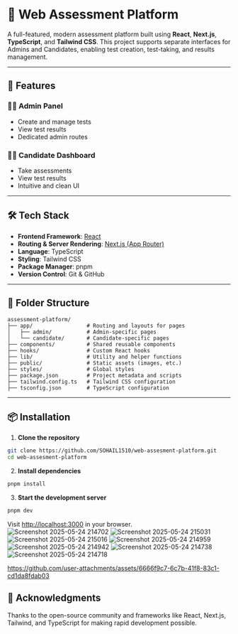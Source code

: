 
# 🧠 Web Assessment Platform

A full-featured, modern assessment platform built using **React**, **Next.js**, **TypeScript**, and **Tailwind CSS**. This project supports separate interfaces for Admins and Candidates, enabling test creation, test-taking, and results management.

---

## 🚀 Features

### 👨‍💼 Admin Panel
- Create and manage tests
- View test results
- Dedicated admin routes

### 🧑‍🎓 Candidate Dashboard
- Take assessments
- View test results
- Intuitive and clean UI

---

## 🛠 Tech Stack

- **Frontend Framework**: [React](https://reactjs.org/)
- **Routing & Server Rendering**: [Next.js (App Router)](https://nextjs.org/docs/app)
- **Language**: TypeScript
- **Styling**: Tailwind CSS
- **Package Manager**: pnpm
- **Version Control**: Git & GitHub

---

## 📁 Folder Structure

```
assessment-platform/
├── app/                 # Routing and layouts for pages
│   ├── admin/           # Admin-specific pages
│   └── candidate/       # Candidate-specific pages
├── components/          # Shared reusable components
├── hooks/               # Custom React hooks
├── lib/                 # Utility and helper functions
├── public/              # Static assets (images, etc.)
├── styles/              # Global styles
├── package.json         # Project metadata and scripts
├── tailwind.config.ts   # Tailwind CSS configuration
├── tsconfig.json        # TypeScript configuration
```

---

## 📦 Installation

1. **Clone the repository**
```bash
git clone https://github.com/SOHAIL1510/web-assesment-platform.git
cd web-assesment-platform
```

2. **Install dependencies**
```bash
pnpm install
```

3. **Start the development server**
```bash
pnpm dev
```

Visit [http://localhost:3000](http://localhost:3000) in your browser.
![Screenshot 2025-05-24 214702](https://github.com/user-attachments/assets/63e8ba75-2620-40d1-b5df-1c5306d24e2f)
![Screenshot 2025-05-24 215031](https://github.com/user-attachments/assets/96c5817d-9e5a-43e7-8ac5-47dbbfc41aea)
![Screenshot 2025-05-24 215016](https://github.com/user-attachments/assets/9c4f1649-e20e-41bf-acbf-0016423a51b2)
![Screenshot 2025-05-24 214959](https://github.com/user-attachments/assets/caabf845-9059-4eba-8fc9-c957488bcc7c)
![Screenshot 2025-05-24 214942](https://github.com/user-attachments/assets/15f80177-14b2-47c8-91cb-aab687d346c7)
![Screenshot 2025-05-24 214738](https://github.com/user-attachments/assets/274675a5-ad75-4fba-879d-02b9587772b0)
![Screenshot 2025-05-24 214718](https://github.com/user-attachments/assets/9ae49007-70b1-4164-a8b0-be61b8b5e633)


https://github.com/user-attachments/assets/6666f9c7-6c7b-41f8-83c1-cd1da8fdab03


## 🙌 Acknowledgments

Thanks to the open-source community and frameworks like React, Next.js, Tailwind, and TypeScript for making rapid development possible.
